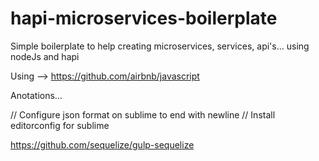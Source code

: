 # hapi-microservices-boilerplate
Simple boilerplate to help creating microservices, services, api's... using nodeJs and hapi

Using --> https://github.com/airbnb/javascript

Anotations...

// Configure json format on sublime to end with newline
// Install editorconfig for sublime




https://github.com/sequelize/gulp-sequelize
